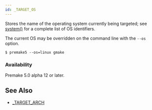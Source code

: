 ```yaml
---
id: _TARGET_OS
---
```


Stores the name of the operating system currently being targeted; see [system()](system.md) for a complete list of OS identifiers.

The current OS may be overridden on the command line with the `--os` option.

```
$ premake5 --os=linux gmake
```

### Availability ###

Premake 5.0 alpha 12 or later.


## See Also ##

* [_TARGET_ARCH](globals/premake_TARGET_ARCH.md)
